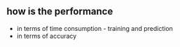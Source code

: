 ## how is the performance

- in terms of time consumption - training and prediction
- in terms of accuracy